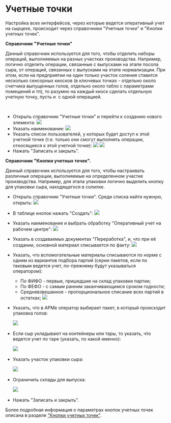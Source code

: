 **Учетные точки**
=================

Настройка всех интерфейсов, через которые ведется оперативный учет на
сырцехе, происходит через справочники "Учетные точки" и "Кнопки учетных
точек".


**Справочник "Учетные точки"** 

Данный справочник используется для того,
чтобы отделить наборы операций, выполняемых на разных участках
производства. Например, логично отделить операции, связанные с выпусками
на этапе посола сыра, от операций, связанных с выпусками на этапе
нормализации. При этом, если на предприятии на один только участок
соления ставится несколько сенсорных киосков (в ключевых точках -
отдельно около счетчика выпущенных голов, отдельно около табло с
параметрами помещений и тп), то разумно на каждый киоск сделать
отдельную учетную точку, пусть и  с одной операцией.
 

 

-   Открыть справочник "Учетные точки" и перейти к созданию нового
    элемента:
    ![](AccountPoints.assets/drex_uchetnye_tochki_4_custom.png)
     
-   Указать наименование:
    ![](AccountPoints.assets/drex_uchetnye_tochki_4_custom_2.png)
     
-   Указать список пользователей, у которых будет доступ к этой учетной
    точке (т.е. только они смогут выполнять операции, относящиеся к этой
    учетной точке):
    ![](AccountPoints.assets/drex_uchetnye_tochki_4_custom_3.png)
    ![](AccountPoints.assets/drex_uchetnye_tochki_4_custom_4.png)
     
-   Нажать "Записать и закрыть".

**Справочник "Кнопки учетных точек".**  

Данный справочник используется для того, чтобы настраивать различные операции,
выполняемые на определенном участке производства. Например, для
этапа упаковки логично выделить кнопку для упаковки сыра,
находящегося в солилке.

-   Открыть справочник "Учетные точки". Среди списка найти нужную,
    открыть:
    ![](AccountPoints.assets/drex_uchetnye_tochki_4_custom.png)
     
-   В таблице кнопок нажать "Создать":
    ![](AccountPoints.assets/drex_uchetnye_tochki_4_custom_5.png)
     
-   Указать наименование и выбрать обработку "Оперативный учет на
    рабочем центре":
    ![](AccountPoints.assets/drex_uchetnye_tochki_4_custom_6.png)
     
-   Указать в создаваемых документах "Переработка", и, что при её
    создании, основной материал списывается по факту:
    ![](AccountPoints.assets/drex_uchetnye_tochki_4_custom_7.png)
     
-   Указать, что вспомогательные материалы списываются по норме с одним
    из вариантов подбора партий (серии пакетов, если по таковым ведется
    учет, по-прежнему будут указываться оператором):
    -   По ФИФО - первые, пришедшие на склад упаковки партии;
    -   По ФЕФО - с самым ранним заканчивающимся сроком годности;
    -   Средневзвешанное - пропорциональное списание всех партий в остатках;
    ![](AccountPoints.assets/drex_uchetnye_tochki_4_custom_8.png)
     
-   Указать, что в АРМе оператор выбирает пакет, в который происходит упаковка голов:

    ![](AccountPoints.assets/drex_uchetnye_tochki_4_custom_9.png)
     
-   Если сыр укладывают на контейнеры или тары, то указать, что ведется учет по таре (указать, по какой именно):

    ![](AccountPoints.assets/drex_uchetnye_tochki_4_custom_10.png)
     
-   Указать участок упаковки сыра:

    ![](AccountPoints.assets/drex_uchetnye_tochki_4_custom_11.png)
     
-   Ограничить склады для выпуска:

    ![](AccountPoints.assets/drex_uchetnye_tochki_4_custom_12.png)
     
-   Нажать "Записать и закрыть".

Более подробная информация о параметрах кнопок учетных точек описана в
разделе ["Кнопки учетных точек"](../../../../CommonInformation/Handbooks/ButtonOfAccountPoint/readme.md).